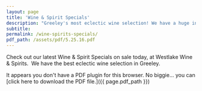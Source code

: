 ```yaml
---
layout: page
title: 'Wine & Spirit Specials'
description: "Greeley's most eclectic wine selection! We have a huge inventory to choose from, both foreign and domestic."
subtitle:
permalink: /wine-spirits-specials/
pdf_path: /assets/pdf/5.25.16.pdf
---
```



Check out our latest Wine & Spirit Specials on sale today, at Westlake Wine & Spirits.  We have the best eclectic wine selection in Greeley.

<object data="{{ page.pdf_path }}" type="application/pdf" width="100%" height="800px">It appears you don't have a PDF plugin for this browser. No biggie... you can [click here to download the PDF file.]({{ page.pdf_path }})</object>